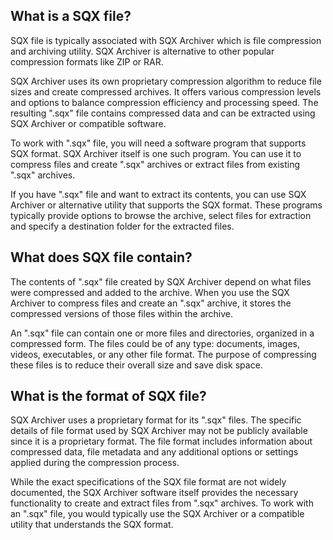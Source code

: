## What is a SQX file?

SQX file is typically associated with SQX Archiver which is file compression and archiving utility. SQX Archiver is alternative to other popular compression formats like ZIP or RAR.

SQX Archiver uses its own proprietary compression algorithm to reduce file sizes and create compressed archives. It offers various compression levels and options to balance compression efficiency and processing speed. The resulting ".sqx" file contains compressed data and can be extracted using SQX Archiver or compatible software.

To work with ".sqx" file, you will need a software program that supports SQX format. SQX Archiver itself is one such program. You can use it to compress files and create ".sqx" archives or extract files from existing ".sqx" archives.

If you have ".sqx" file and want to extract its contents, you can use SQX Archiver or alternative utility that supports the SQX format. These programs typically provide options to browse the archive, select files for extraction and specify a destination folder for the extracted files.

## What does SQX file contain?

The contents of ".sqx" file created by SQX Archiver depend on what files were compressed and added to the archive. When you use the SQX Archiver to compress files and create an ".sqx" archive, it stores the compressed versions of those files within the archive.

An ".sqx" file can contain one or more files and directories, organized in a compressed form. The files could be of any type: documents, images, videos, executables, or any other file format. The purpose of compressing these files is to reduce their overall size and save disk space.

## What is the format of SQX file?

SQX Archiver uses a proprietary format for its ".sqx" files. The specific details of file format used by SQX Archiver may not be publicly available since it is a proprietary format. The file format includes information about compressed data, file metadata and any additional options or settings applied during the compression process.

While the exact specifications of the SQX file format are not widely documented, the SQX Archiver software itself provides the necessary functionality to create and extract files from ".sqx" archives. To work with an ".sqx" file, you would typically use the SQX Archiver or a compatible utility that understands the SQX format.


